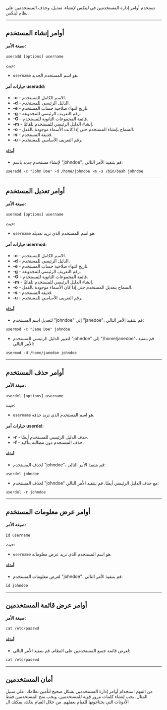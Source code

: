 تستخدم أوامر إدارة المستخدمين في لينكس لإنشاء، تعديل، وحذف المستخدمين على نظام لينكس.

---

## **أوامر إنشاء المستخدم**

#### صيغة الأمر:

```
useradd [options] username
```

حيث:

* `username` هو اسم المستخدم الجديد.

#### **خيارات أمر useradd:**

* **-c** - الاسم الكامل للمستخدم.
* **-d** - الدليل الرئيسي للمستخدم.
* **-e** - تاريخ انتهاء صلاحية حساب المستخدم.
* **-g** - رقم التعريف الرئيسي للمجموعة.
* **-G** - قائمة المجموعات الثانوية للمستخدم.
* **-m** - إنشاء الدليل الرئيسي للمستخدم تلقائيًا.
* **-o** - السماح بإنشاء المستخدم حتى إذا كانت الأسماء موجودة بالفعل.
* **-s** - قذيفة المستخدم.
* **-u** - رقم التعريف الأساسي للمستخدم.

#### **أمثلة**

* لإنشاء مستخدم جديد باسم "johndoe"، قم بتنفيذ الأمر التالي:

```
useradd -c "John Doe" -d /home/johndoe -m -s /bin/bash johndoe
```

---

## **أوامر تعديل المستخدم**

#### صيغة الأمر:

```
usermod [options] username
```

حيث:

* `username` هو اسم المستخدم الذي تريد تعديله.

#### **خيارات أمر usermod:**

* **-c** - الاسم الكامل للمستخدم.
* **-d** - الدليل الرئيسي للمستخدم.
* **-e** - تاريخ انتهاء صلاحية حساب المستخدم.
* **-g** - رقم التعريف الرئيسي للمجموعة.
* **-G** - قائمة المجموعات الثانوية للمستخدم.
* **-m** - إنشاء الدليل الرئيسي للمستخدم تلقائيًا.
* **-o** - السماح بتعديل المستخدم حتى إذا كان الأسماء موجودة بالفعل.
* **-s** - قذيفة المستخدم.
* **-u** - رقم التعريف الأساسي للمستخدم.

#### **أمثلة**

* لتعديل اسم المستخدم "johndoe" إلى "janedoe"، قم بتنفيذ الأمر التالي:

```
usermod -c "Jane Doe" johndoe
```

* لتغيير الدليل الرئيسي للمستخدم "johndoe" إلى "/home/janedoe"، قم بتنفيذ الأمر التالي:

```
usermod -d /home/janedoe johndoe
```

---

## **أوامر حذف المستخدم**

#### صيغة الأمر:

```
userdel [options] username
```

حيث:

* `username` هو اسم المستخدم الذي تريد حذفه.

#### **خيارات أمر userdel:**

* **-r** - حذف الدليل الرئيسي للمستخدم أيضًا.
* **-f** - حذف المستخدم دون مطالبة بتأكيد.

#### **أمثلة**

* لحذف المستخدم "johndoe"، قم بتنفيذ الأمر التالي:

```
userdel johndoe
```

* لحذف المستخدم "johndoe" مع حذف الدليل الرئيسي أيضًا، قم بتنفيذ الأمر التالي:

```
userdel -r johndoe
```

---

## **أوامر عرض معلومات المستخدم**

#### صيغة الأمر:

```
id username
```

حيث:

* `username` هو اسم المستخدم الذي تريد عرض معلوماته.

#### **أمثلة**

* لعرض معلومات المستخدم "johndoe"، قم بتنفيذ الأمر التالي:

```
id johndoe
```

---

## **أوامر عرض قائمة المستخدمين**

#### صيغة الأمر:

```
cat /etc/passwd
```

#### **أمثلة**

* لعرض قائمة جميع المستخدمين على النظام، قم بتنفيذ الأمر التالي:

```
cat /etc/passwd
```

---

## **أمان المستخدمين**

من المهم استخدام أوامر إدارة المستخدمين بشكل صحيح لتأمين نظامك. على سبيل المثال، يجب إنشاء كلمات مرور قوية للمستخدمين، ويجب منح المستخدمين فقط الأذونات التي يحتاجونها للقيام بعملهم. من خلال القيام بذلك، يمكنك ال
